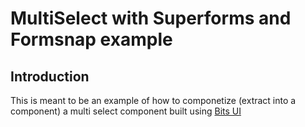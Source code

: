 # MultiSelect with Superforms and Formsnap example

## Introduction

This is meant to be an example of how to componetize (extract into a component) a multi select component built using [Bits UI](https://www.formsnap.dev/docs/recipes/bits-ui-select)